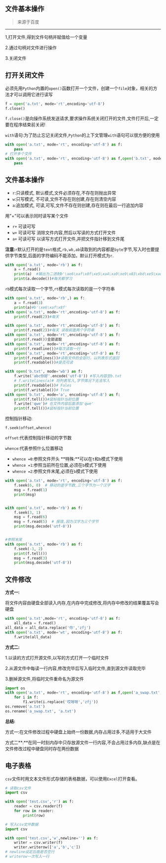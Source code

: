 ## 文件基本操作

>来源于百度

---

1,打开文件,得到文件句柄并赋值给一个变量

2.通过句柄对文件进行操作

3.关闭文件

## 打开关闭文件

必须先用`Python`内置的`open()`函数打开一个文件，创建一个`file`对象，相关的方法才可以调用它进行读写

```python
f = open('a.txt', mode='rt',encoding='utf-8')
f.close()
```

`f.close()`是向操作系统发送请求,要求操作系统关闭打开的文件,文件打开后,一定要在程序结束前关闭!

`with`语句:为了防止忘记关闭文件,`Python`的上下文管理`with`语句可以很方便的使用

```python
with open('a.txt', mode='rt', encoding='utf-8') as f:
    pass
# 打开多个文件
with open('a.txt', mode='rt', encoding='utf-8') as f,open('b.txt', mode='rt', encoding='utf-8')as f1:
    pass    
```

## 文件基本操作

- `r`:只读模式,   默认模式,文件必须存在,不存在则抛出异常
- `w`:只写模式,  不可读,文件不存在则创建,存在则清空内容
- `a`:追加模式,   可读,可写,文件不存在则创建,存在则在最后一行追加内容

用"+"可以表示同时读写某个文件

- `r+`  可读可写
- `w+` 可读可写 消除文件内容,然后以写读的方式打开文件
- `a+`  可读可写 以读写方式打开文件,并把文件指针移到文件尾　　

**注意:**`r`默认打开的是`text`格式,`rb,wb,ab`读取到的内容都是`byte`字节,写入时也要提供字节类型,后面的字符编码不能添加，默认打开模式为`r`.

```python
with open('a.txt', mode='rb') as f:
    a = f.read()
    print(a)  #输出为二进制b'\xe6\xaf\x8f\xe5\xa4\xa9\xe9\x83\xbd\xe5\xad\xa6\xe4\xb9\xa0'
    print(a.decode())#每天都学习
```

`rb`模式每次读取一个字节,`rt`模式每次读取的是一个字符串

```python
with open('a.txt', mode='rb',) as f:
    a = f.read(3)
    print(a)#b'\xe6\xaf\x8f'
with open('a.txt', mode='rt',encoding='utf-8') as f:
    print(f.read(2))#每天
```

```python
with open('a.txt', mode='rt',encoding='utf-8') as f:
    print(f.read(2))#每天 读取前面两个字符串
with open('a.txt', mode='rt',encoding='utf-8') as f:
    print(f.read())全部读取
with open('a.txt', mode='rt',encoding='utf-8') as f:
    print(f.readline())#每次读取一行 
with open('a.txt', mode='rt',encoding='utf-8') as f:
    print(f.readlines())#读取文件的全部行，以列表形式返回
    print(f.readable())#是否可读
```

```python
with open('b.txt', mode='wb') as f:
    f.write('abc你好'.encode('utf-8')) #写入内容至b.txt
    # f.writelines(a)# 将列表写入,字节情况下无法写入
    print(f.readable())# Fales
    print(f.writable())# True
with open('b.txt', mode='a', encoding='utf-8') as f:
    print(f.tell())#鼠标指针当前位置
    f.write('qwe')# 在文件内容后面添加'qwe'
    print(f.tell())#鼠标指针当前位置
```

控制指针移动:

`f.seek(offset,whence)`

`offset`:代表控制指针移动的字节数

`whence`:代表参照什么位置移动 

- `whence =0`:参照文件开头 **特殊:**可以在`t`和`b`模式下使用
- `whence =1`:参照当前所在位置,必须在`b`模式下使用
- `whence =2`:参照文件末尾,必须在`b`模式下使用

```python
with open('a.txt', mode='rt', encoding='utf-8') as f:
    f.seek(6, 0)  # 移动的是字节数,三个字节为一个汉字
    msg = f.read(1)
    print(msg)


with open('a.txt', mode='rb') as f:
    f.seek(3, 1)
    msg = f.read(6)
    msg = f.read(5)  # 报错,因为汉字为三个字节
    print(msg.decode('utf-8'))


#参照末尾
with open('a.txt', mode='rb') as f:
    f.seek(-3, 2)
    print(f.tell())
    msg = f.read(3)
    print(msg.decode('utf-8'))
```

## 文件修改

**方式一:**

将文件内容由硬盘全部读入内存,在内存中完成修改,将内存中修改的结果覆盖写会硬盘

```python
with open('a.txt',mode='rt', encoding='utf-8') as f:
    all_data = f.read()
all_data = all_data.replace('你','zfj')
with open('a.txt', mode='wt', encoding='utf-8') as f:
    f.write(all_data)
```

**方式二:**

1.以读的方式打开源文件,以写的方式打开一个临时文件

2.从源文件中每读一行内容,修改完毕后写入临时文件,直到源文件读取完毕

3.删掉源文件,将临时文件重命名为源文件

```python
import os
with open('a.txt', mode='rt', encoding='utf-8') as f,open('a_swap.txt',mode='wt', encoding='utf-8')as f1:
    for i in f:
        f1.write(i.replace('哎呀呀','zfj'))
os.remove('a.txt')
os.rename('a_swap.txt', 'a.txt')
```

**总结:**

方式一:在文件修改过程中硬盘上始终一份数据,内存占用过多,不适用于大文件

方式二**:**在同一时刻内存中只存放源文件一行内容,不会占用过多内存,缺点是在文件修改过程中硬盘同时存在两份数据

 ## 电子表格

`csv`文件时用文本文件形式存储的表格数据，可以使用`Excel`打开查看。

```python
# 读取csv文件
import csv

with open('test.csv','r') as f:
    reader = csv.reader(f)
    for row in reader:
        print(row)
```

```python
# 写入csv文件数据
import csv

with open('test.csv','w',newline='') as f:
    writer = csv.writer(f)
    writer.writerow(['a','b','c'])
# newline设定后面是否空行
# writerow一次写入一行
```

